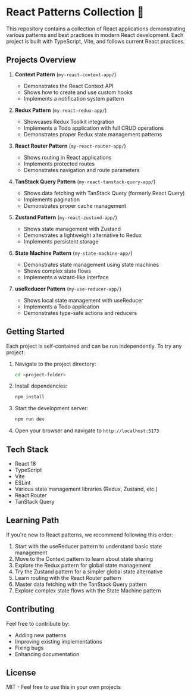 # React Patterns Collection 🚀

This repository contains a collection of React applications demonstrating various patterns and best practices in modern React development. Each project is built with TypeScript, Vite, and follows current React practices.

## Projects Overview

1. **Context Pattern** (`my-react-context-app/`)
   - Demonstrates the React Context API
   - Shows how to create and use custom hooks
   - Implements a notification system pattern

2. **Redux Pattern** (`my-react-redux-app/`)
   - Showcases Redux Toolkit integration
   - Implements a Todo application with full CRUD operations
   - Demonstrates proper Redux state management patterns

3. **React Router Pattern** (`my-react-router-app/`)
   - Shows routing in React applications
   - Implements protected routes
   - Demonstrates navigation and route parameters

4. **TanStack Query Pattern** (`my-react-tanstack-query-app/`)
   - Shows data fetching with TanStack Query (formerly React Query)
   - Implements pagination
   - Demonstrates proper cache management

5. **Zustand Pattern** (`my-react-zustand-app/`)
   - Shows state management with Zustand
   - Demonstrates a lightweight alternative to Redux
   - Implements persistent storage

6. **State Machine Pattern** (`my-state-machine-app/`)
   - Demonstrates state management using state machines
   - Shows complex state flows
   - Implements a wizard-like interface

7. **useReducer Pattern** (`my-use-reducer-app/`)
   - Shows local state management with useReducer
   - Implements a Todo application
   - Demonstrates type-safe actions and reducers

## Getting Started

Each project is self-contained and can be run independently. To try any project:

1. Navigate to the project directory:
   ```bash
   cd <project-folder>
   ```

2. Install dependencies:
   ```bash
   npm install
   ```

3. Start the development server:
   ```bash
   npm run dev
   ```

4. Open your browser and navigate to `http://localhost:5173`

## Tech Stack

- React 18
- TypeScript
- Vite
- ESLint
- Various state management libraries (Redux, Zustand, etc.)
- React Router
- TanStack Query

## Learning Path

If you're new to React patterns, we recommend following this order:

1. Start with the useReducer pattern to understand basic state management
2. Move to the Context pattern to learn about state sharing
3. Explore the Redux pattern for global state management
4. Try the Zustand pattern for a simpler global state alternative
5. Learn routing with the React Router pattern
6. Master data fetching with the TanStack Query pattern
7. Explore complex state flows with the State Machine pattern

## Contributing

Feel free to contribute by:
- Adding new patterns
- Improving existing implementations
- Fixing bugs
- Enhancing documentation

## License

MIT - Feel free to use this in your own projects